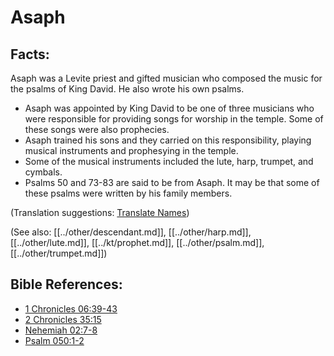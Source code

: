# Asaph #

## Facts: ##

Asaph was a Levite priest and gifted musician who composed the music for the psalms of King David. He also wrote his own psalms.

* Asaph was appointed by King David to be one of three musicians who were responsible for providing songs for worship in the temple. Some of these songs were also prophecies.
* Asaph trained his sons and they carried on this responsibility, playing musical instruments and prophesying in the temple.
* Some of the musical instruments included the lute, harp, trumpet, and cymbals.
* Psalms 50 and 73-83 are said to be from Asaph. It may be that some of these psalms were written by his family members.

(Translation suggestions: [Translate Names](en/ta-vol1/translate/man/translate-names))

(See also: [[../other/descendant.md]], [[../other/harp.md]], [[../other/lute.md]], [[../kt/prophet.md]], [[../other/psalm.md]], [[../other/trumpet.md]])

## Bible References: ##

* [1 Chronicles 06:39-43](en/tn/1ch/help/06/39)
* [2 Chronicles 35:15](en/tn/2ch/help/35/15)
* [Nehemiah 02:7-8](en/tn/neh/help/02/07)
* [Psalm 050:1-2](en/tn/psa/help/50/01)